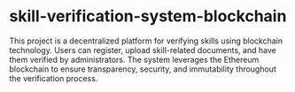 # skill-verification-system-blockchain
This project is a decentralized platform for verifying skills using blockchain technology. Users can register, upload skill-related documents, and have them verified by administrators. The system leverages the Ethereum blockchain to ensure transparency, security, and immutability throughout the verification process.
